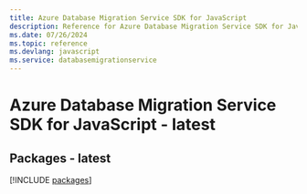 ```yaml
---
title: Azure Database Migration Service SDK for JavaScript
description: Reference for Azure Database Migration Service SDK for JavaScript
ms.date: 07/26/2024
ms.topic: reference
ms.devlang: javascript
ms.service: databasemigrationservice
---
```

# Azure Database Migration Service SDK for JavaScript - latest
## Packages - latest
[!INCLUDE [packages](database-migration-service-index.md)]